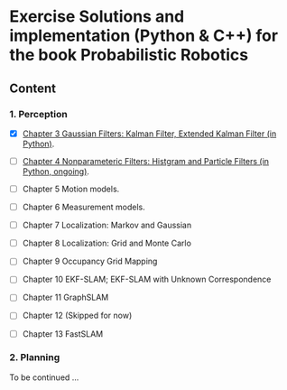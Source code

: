 # Exercise Solutions and implementation (Python & C++) for the book Probabilistic Robotics

## Content

### 1. Perception

- [x] [Chapter 3 Gaussian Filters: Kalman Filter, Extended Kalman Filter (in Python)](chp3_gaussian_filters/).

- [ ] [Chapter 4 Nonparameteric Filters: Histgram and Particle Filters (in Python, ongoing)](chp4_nonparam_filters/).
- [ ] Chapter 5 Motion models.
- [ ] Chapter 6 Measurement models.

- [ ] Chapter 7 Localization: Markov and Gaussian
- [ ] Chapter 8 Localization: Grid and Monte Carlo
- [ ] Chapter 9 Occupancy Grid Mapping
- [ ] Chapter 10 EKF-SLAM; EKF-SLAM with Unknown Correspondence
- [ ] Chapter 11 GraphSLAM
- [ ] Chapter 12 (Skipped for now)
- [ ] Chapter 13 FastSLAM

### 2. Planning

To be continued ...

